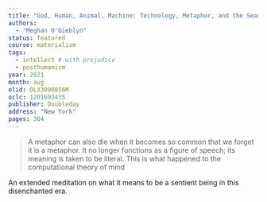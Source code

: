 ```yaml
---
title: "God, Human, Animal, Machine: Technology, Metaphor, and the Search for Meaning"
authors:
  - "Meghan O'Gieblyn"
status: featured
course: materialism
tags:
  - intellect # with prejudice
  - posthumanism
year: 2021
month: aug
olid: OL33090856M
oclc: 1201693435
publisher: Doubleday
address: "New York"
pages: 304
---
```


> A metaphor can also die when it becomes so common that we forget it is a metaphor.
It no longer functions as a figure of speech; its meaning is taken to be literal.
This is what happened to the computational theory of mind

An extended meditation on what it means to be a sentient being in this disenchanted era.
